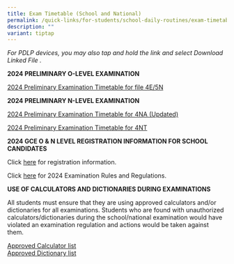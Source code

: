 ```yaml
---
title: Exam Timetable (School and National)
permalink: /quick-links/for-students/school-daily-routines/exam-timetable-school-national/
description: ""
variant: tiptap
---
```

<p><em>For PDLP devices, you may also tap and hold the link and select Download Linked File .</em>
</p>
<p><strong>2024 PRELIMINARY O-LEVEL EXAMINATION</strong>
</p>
<p><a href="/files/2024_O_Level_Prelim_Timetable.pdf" rel="noopener noreferrer nofollow" target="_blank">2024 Preliminary Examination Timetable for file 4E/5N</a>
</p>
<p><strong>2024 PRELIMINARY N-LEVEL EXAMINATION</strong>
</p>
<p><a href="/files/2024_N_Prelim_Timetable_4NA_Final__amended_28_May.pdf" rel="noopener noreferrer nofollow" target="_blank">2024 Preliminary Examination Timetable for 4NA (Updated)</a>
</p>
<p><a href="/files/2024_N_Prelim_Timetable_4NT_Final.pdf" rel="noopener noreferrer nofollow" target="_blank">2024 Preliminary Examination Timetable for 4NT</a>
</p>
<p><strong>2024 GCE O &amp; N LEVEL REGISTRATION INFORMATION FOR SCHOOL CANDIDATES</strong>
</p>
<p>Click <a href="https://www.seab.gov.sg/docs/default-source/schooregistrationinformation/2024-gce-n(t)-n(a)-o-level-registration-information-for-school-candidates-(dd-29-feb-24).pdf?sfvrsn=edc2764c_2" rel="noopener noreferrer nofollow" target="_blank">here</a> for
registration information.</p>
<p>Click <a href="https://www.seab.gov.sg/docs/default-source/exam-rules-and-regulations/2024-gce-no-exams-rules_regulations_finalf7bad7fd-27ad-4b48-a1e8-b91f3e4bb81f.pdf" rel="noopener noreferrer nofollow" target="_blank">here</a> for
2024 Examination Rules and Regulations.</p>
<p><strong>USE OF CALCULATORS AND DICTIONARIES DURING EXAMINATIONS</strong>
</p>
<p>All students must ensure that they are using approved calculators and/or
dictionaries for all examinations. Students who are found with unauthorized
calculators/dictionaries during the school/national examination would have
violated an examination regulation and actions would be taken against them.</p>
<p><a href="https://www.seab.gov.sg/docs/default-source/documents/guidelines_calculators.pdf" rel="noopener noreferrer nofollow" target="_blank">Approved Calculator list</a>
<br><a href="https://www.seab.gov.sg/docs/default-source/documents/list_of_dictionaries_for_examination.pdf" rel="noopener noreferrer nofollow" target="_blank">Approved Dictionary list</a>
</p>